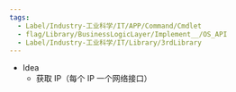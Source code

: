 ```yaml
---
tags:
  - Label/Industry-工业科学/IT/APP/Command/Cmdlet
  - flag/Library/BusinessLogicLayer/Implement__/OS_API
  - Label/Industry-工业科学/IT/Library/3rdLibrary
---
```


- Idea
    - 获取 IP（每个 IP 一个网络接口）
